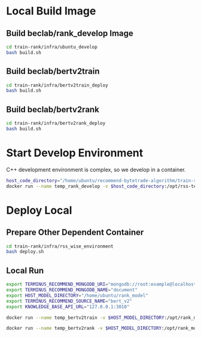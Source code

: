
# Local Build Image

## Build beclab/rank_develop Image
```bash
cd train-rank/infra/ubuntu_develop
bash build.sh
```

## Build beclab/bertv2train
```bash
cd train-rank/infra/bertv2train_deploy
bash build.sh
```

## Build beclab/bertv2rank
```bash
cd train-rank/infra/bertv2rank_deploy
bash build.sh
```

# Start Develop Environment
C++ development environment is complex, so we develop in a container.
```bash
host_code_directory="/home/ubuntu/recommend-bytetrade-algorithm/train-rank"
docker run --name temp_rank_develop -v $host_code_directory:/opt/rss-termius-v2-rank --net=host -d beclab/rank_develop
```

# Deploy Local

## Prepare Other Dependent Container
```bash
cd train-rank/infra/rss_wise_environment
bash deploy.sh
```

## Local Run
```bash
export TERMINUS_RECOMMEND_MONGODB_URI="mongodb://root:example@localhost:27017/?authSource=admin&readPreference=primary&ssl=false&directConnection=true"
export TERMINUS_RECOMMEND_MONGODB_NAME="document"
export HOST_MODEL_DIRECTORY="/home/ubuntu/rank_model"
export TERMINUS_RECOMMEND_SOURCE_NAME="bert_v2"
export KNOWLEDGE_BASE_API_URL="127.0.0.1:3010"

docker run --name temp_bertv2train -v $HOST_MODEL_DIRECTORY:/opt/rank_model --net=host -e KNOWLEDGE_BASE_API_URL=$KNOWLEDGE_BASE_API_URL -e TERMINUS_RECOMMEND_SOURCE_NAME=$TERMINUS_RECOMMEND_SOURCE_NAME -d beclab/bertv2train

docker run --name temp_bertv2rank -v $HOST_MODEL_DIRECTORY:/opt/rank_model --net=host -e KNOWLEDGE_BASE_API_URL=$KNOWLEDGE_BASE_API_URL -e TERMINUS_RECOMMEND_SOURCE_NAME=$TERMINUS_RECOMMEND_SOURCE_NAME -d beclab/bertv2rank
```
